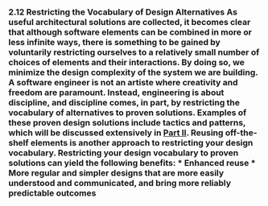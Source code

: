 ### 2.12 Restricting the Vocabulary of Design Alternatives As useful architectural solutions are collected, it becomes clear that although software elements can be combined in more or less infinite ways, there is something to be gained by voluntarily restricting ourselves to a relatively small number of choices of elements and their interactions. By doing so, we minimize the design complexity of the system we are building. A software engineer is not an artiste where creativity and freedom are paramount. Instead, engineering is about discipline, and discipline comes, in part, by restricting the vocabulary of alternatives to proven solutions. Examples of these proven design solutions include tactics and patterns, which will be discussed extensively in [Part II](part02.xhtml#part02). Reusing off-the-shelf elements is another approach to restricting your design vocabulary. Restricting your design vocabulary to proven solutions can yield the following benefits: *  Enhanced reuse *  More regular and simpler designs that are more easily understood and communicated, and bring more reliably predictable outcomes
